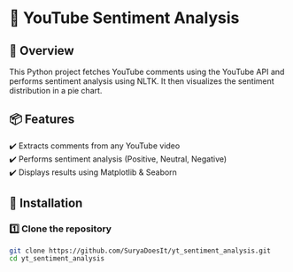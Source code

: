# 🎥 YouTube Sentiment Analysis

## 📌 Overview
This Python project fetches YouTube comments using the YouTube API and performs sentiment analysis using NLTK. It then visualizes the sentiment distribution in a pie chart.

## 📦 Features
✔️ Extracts comments from any YouTube video  
✔️ Performs sentiment analysis (Positive, Neutral, Negative)  
✔️ Displays results using Matplotlib & Seaborn  

## 🔧 Installation
### 1️⃣ Clone the repository
```bash
git clone https://github.com/SuryaDoesIt/yt_sentiment_analysis.git
cd yt_sentiment_analysis
